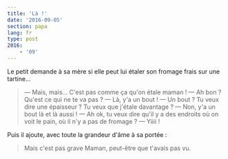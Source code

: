 ```yaml
---
title: 'Là !'
date: '2016-09-05'
section: papa
lang: fr
type: post
2016:
    - '09'
---
```


Le petit demande à sa mère si elle peut lui étaler son fromage frais sur une tartine…

<!-- more -->

> — Mais, mais… C'est pas comme ça qu'on étale maman !
> — Ah bon ? Qu'est ce qui ne te va pas ?
> — Là, y'a un bout !
> — Un bout ? Tu veux dire une épaisseur ? Tu veux que j'étale davantage ?
> — Non, y'a un bout là et là aussi !
> — Ah ok, tu veux dire qu'il y a des endroits où on voit le pain, où il n'y a pas de fromage ?
> — Yiiii !

Puis il ajoute, avec toute la grandeur d'âme à sa portée :

> Mais c'est pas grave Maman, peut-être que t'avais pas vu.
